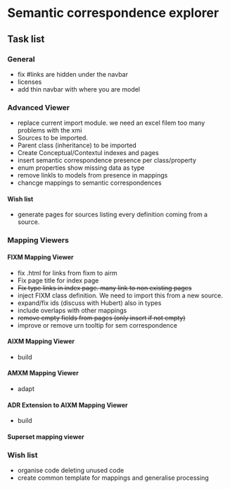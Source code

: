 Semantic correspondence explorer
=======

Task list
-----------
### General
  * fix #links are hidden under the navbar
  * licenses
  * add thin navbar with where you are model

### Advanced Viewer
  * replace current import module. we need an excel filem too many problems with the xmi
  * Sources to be imported.
  * Parent class (inheritance) to be imported 
  * Create Conceptual/Contextul indexes and pages
  * insert semantic correspondence presence per class/property
  * enum properties show missing data as type
  * remove linkls to models from presence in mappings
  * chancge mappings to semantic correspondences


#### Wish list
  * generate pages for sources listing every definition coming from a source.

### Mapping Viewers

#### FIXM Mapping Viewer
  * fix .html for links from fixm to airm
  * Fix page title for index page
  * ~~Fix type links in index page. many link to non existing pages~~
  * inject FIXM class definition. We need to import this from a new source.
  * expand/fix ids (discuss with Hubert) also in types
  * include overlaps with other mappings
  * ~~remove empty fields from pages (only insert if not empty)~~
  * improve or remove urn tooltip for sem correspondence

#### AIXM Mapping Viewer
  * build

#### AMXM Mapping Viewer
  * adapt

#### ADR Extension to AIXM Mapping Viewer
  * build

#### Superset mapping viewer

### Wish list
  * organise code deleting unused code
  * create common template for mappings and generalise processing